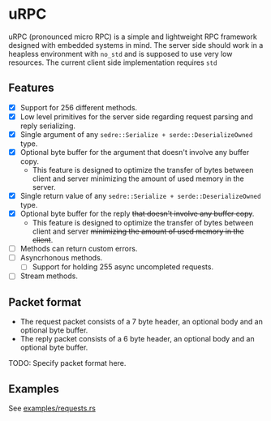 # uRPC

uRPC (pronounced micro RPC) is a simple and lightweight RPC framework designed
with embedded systems in mind.  The server side should work in a heapless
environment with `no_std` and is supposed to use very low resources.  The
current client side implementation requires `std`

## Features

- [x] Support for 256 different methods.
- [x] Low level primitives for the server side regarding request parsing and
  reply serializing.
- [x] Single argument of any `sedre::Serialize + serde::DeserializeOwned` type.
- [x] Optional byte buffer for the argument that doesn't involve any buffer copy.
    - This feature is designed to optimize the transfer of bytes between client
      and server minimizing the amount of used memory in the server.
- [x] Single return value of any `sedre::Serialize + serde::DeserializeOwned` type.
- [x] Optional byte buffer for the reply ~~that doesn't involve any buffer copy~~.
    - This feature is designed to optimize the transfer of bytes between client
      and server ~~minimizing the amount of used memory in the client~~.
- [ ] Methods can return custom errors.
- [ ] Asyncrhonous methods.
    - [ ] Support for holding 255 async uncompleted requests.
- [ ] Stream methods.

## Packet format

- The request packet consists of a 7 byte header, an optional body and an
  optional byte buffer.
- The reply packet consists of a 6 byte header, an optional body and an
  optional byte buffer.

TODO: Specify packet format here.

## Examples

See [examples/requests.rs](requests.rs)
